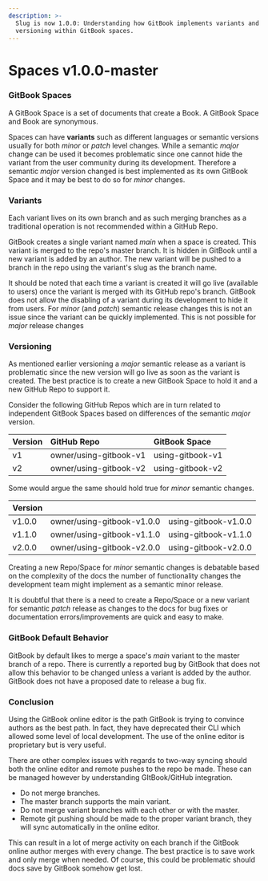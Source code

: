 ```yaml
---
description: >-
  Slug is now 1.0.0: Understanding how GitBook implements variants and
  versioning within GitBook spaces.
---
```


# Spaces v1.0.0-master

### GitBook Spaces

A GitBook Space is a set of documents that create a Book. A GitBook Space and Book are synonymous. 

Spaces can have **variants** such as different languages or semantic versions usually for both _minor_ or _patch_ level changes. While a semantic _major_ change can be used it becomes problematic since one cannot hide the variant from the user community during its development. Therefore a semantic _major_ version changed is best implemented as its own GitBook Space and it may be best to do so for _minor_ changes. 

### Variants

Each variant lives on its own branch and as such merging branches as a traditional operation is not recommended within a GitHub Repo. 

GitBook creates a single variant named _main_ when a space is created. This variant is merged to the repo's master branch. It is hidden in GitBook until a new variant is added by an author. The new variant will be pushed to a branch in the repo using the variant's slug as the branch name.

It should be noted that each time a variant is created it will go live \(available to users\) once the variant is merged with its GitHub repo's branch. GitBook does not allow the disabling of a variant during its development to hide it from users. For _minor_ \(and _patch_\) semantic release changes this is not an issue since the variant can be quickly implemented. This is not possible for _major_ release changes 

### Versioning

As mentioned earlier versioning a _major_ semantic release as a variant is problematic since the new version will go live as soon as the variant is created. The best practice is to create a new GitBook Space to hold it and a new GitHub Repo to support it.

Consider the following GitHub Repos which are in turn related to independent GitBook Spaces based on differences of the semantic _major_ version.

| Version | GitHub Repo | GitBook Space |
| :--- | :--- | :--- |
| v1 | owner/using-gitbook-v1 | using-gitbook-v1 |
| v2 | owner/using-gitbook-v2 | using-gitbook-v2 |

Some would argue the same should hold true for _minor_ semantic changes. 

| Version |  |  |
| :--- | :--- | :--- |
| v1.0.0 | owner/using-gitbook-v1.0.0 | using-gitbook-v1.0.0 |
| v1.1.0 | owner/using-gitbook-v1.1.0 | using-gitbook-v1.1.0 |
| v2.0.0 | owner/using-gitbook-v2.0.0 | using-gitbook-v2.0.0 |

Creating a new Repo/Space for _minor_ semantic changes is debatable based on the complexity of the docs the number of functionality changes the development team might implement as a semantic minor release.

It is doubtful that there is a need to create a Repo/Space or a new variant for semantic _patch_ release as changes to the docs for bug fixes or documentation errors/improvements are quick and easy to make. 

### GitBook Default Behavior

GitBook by default likes to merge a space's _main_ variant to the master branch of a repo. There is currently a reported bug by GitBook that does not allow this behavior to be changed unless a variant is added by the author. GitBook does not have a proposed date to release a bug fix.

### Conclusion

Using the GitBook online editor is the path GitBook is trying to convince authors as the best path. In fact, they have deprecated their CLI which allowed some level of local development. The use of the online editor is proprietary but is very useful. 

There are other complex issues with regards to two-way syncing should both the online editor and remote pushes to the repo be made. These can be managed however by understanding GItBook/GitHub integration.

* Do not merge branches.
* The master branch supports the main variant.
* Do not merge variant branches with each other or with the master.
* Remote git pushing should be made to the proper variant branch, they will sync automatically in the online editor.

This can result in a lot of merge activity on each branch if the GitBook online author merges with every change. The best practice is to save work and only merge when needed. Of course, this could be problematic should docs save by GitBook somehow get lost.

#### 



